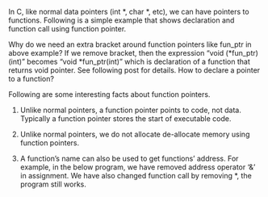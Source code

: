 In C, like normal data pointers (int *, char *, etc), we can have pointers to functions. Following is a simple example that shows declaration and function call using function pointer.

Why do we need an extra bracket around function pointers like fun_ptr in above example?
If we remove bracket, then the expression “void (*fun_ptr)(int)” becomes “void *fun_ptr(int)” which is declaration of a function that returns void pointer. See following post for details.
How to declare a pointer to a function?

Following are some interesting facts about function pointers.


1) Unlike normal pointers, a function pointer points to code, not data. Typically a function pointer stores the start of executable code.

2) Unlike normal pointers, we do not allocate de-allocate memory using function pointers.


3) A function’s name can also be used to get functions’ address. For example, in the below program, we have removed address operator ‘&’ in assignment. We have also changed function call by removing *, the program still works.

